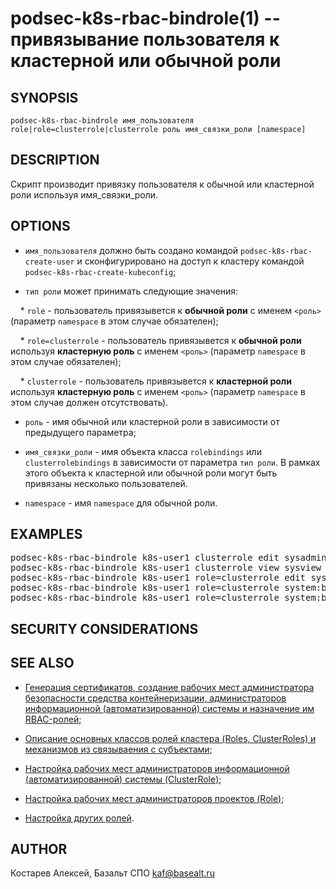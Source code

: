 podsec-k8s-rbac-bindrole(1) -- привязывание пользователя к кластерной или обычной роли
================================

## SYNOPSIS

`podsec-k8s-rbac-bindrole имя_пользователя role|role=clusterrole|clusterrole роль имя_связки_роли [namespace]`

## DESCRIPTION

Скрипт производит привязку пользователя к обычной или кластерной роли используя имя_связки_роли.

## OPTIONS

- `имя_пользователя` должно быть создано командой `podsec-k8s-rbac-create-user` и сконфигурировано на доступ к кластеру командой `podsec-k8s-rbac-create-kubeconfig`;

- `тип роли` может принимать следующие значения:

&nbsp;&nbsp;&nbsp;&nbsp;* `role` - пользователь привязывется к **обычной роли** с именем `<роль>` (параметр `namespace` в этом случае обязателен);

&nbsp;&nbsp;&nbsp;&nbsp;* `role=clusterrole` - пользователь привязывется к **обычной роли** используя **кластерную роль** с именем `<роль>` (параметр `namespace` в этом случае обязателен);

&nbsp;&nbsp;&nbsp;&nbsp;* `clusterrole` -  пользователь привязывется к **кластерной роли**  используя **кластерную роль** с именем `<роль>` (параметр `namespace` в этом случае должен отсутствовать).

- `роль` - имя обычной или кластерной роли в зависимости от предыдущего параметра;

- `имя_связки_роли` - имя объекта класса `rolebindings` или `clusterrolebindings` в зависимости от параметра `тип роли`. В рамках этого объекта к кластерной или обычной роли могут быть привязаны несколько пользователей.

- `namespace` - имя `namespace` для обычной роли.

## EXAMPLES

<pre>
podsec-k8s-rbac-bindrole k8s-user1 clusterrole edit sysadmin
podsec-k8s-rbac-bindrole k8s-user1 clusterrole view sysview
podsec-k8s-rbac-bindrole k8s-user1 role=clusterrole edit sysadmin default
podsec-k8s-rbac-bindrole k8s-user1 role=clusterrole system:basic-user basic-user default
podsec-k8s-rbac-bindrole k8s-user1 role=clusterrole system:basic-user basic-user smf
</pre>

## SECURITY CONSIDERATIONS

## SEE ALSO

- [Генерация сертификатов, создание рабочих мест администратора безопасности средства контейнеризации, администраторов информационной (автоматизированной) системы и назначение им RBAC-ролей](https://github.com/alt-cloud/podsec/blob/master/k8s/RBAC/addUser/README.md);

- [Описание основных классов ролей кластера (Roles, ClusterRoles) и механизмов из связываения с субъектами](https://github.com/alt-cloud/podsec/blob/master/k8s/RBAC/addUser/rolesDescribe.md);

- [Настройка рабочих мест администраторов информационной (автоматизированной) системы (ClusterRole)](https://github.com/alt-cloud/podsec/blob/master/k8s/RBAC/addUser/clusterroleBinding.md);

- [Настройка рабочих мест администраторов проектов (Role)](https://github.com/alt-cloud/podsec/blob/master/k8s/RBAC/addUser/clusterroleBinding.md);

- [Настройка других ролей](https://github.com/alt-cloud/podsec/blob/master/k8s/RBAC/addUser/clusterroleBinding.md).

## AUTHOR

Костарев Алексей, Базальт СПО
kaf@basealt.ru
